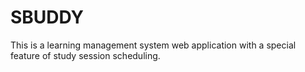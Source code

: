 # SBUDDY
This is a learning management system web application with a special feature of study session scheduling. 
